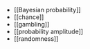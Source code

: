 - [[Bayesian probability]]
- [[chance]]
- [[gambling]]
- [[probability amplitude]]
- [[randomness]]
